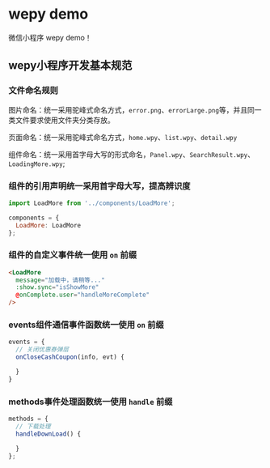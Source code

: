 # wepy demo

微信小程序 wepy demo！

## wepy小程序开发基本规范

### 文件命名规则

图片命名：统一采用驼峰式命名方式，`error.png`、`errorLarge.png`等，并且同一类文件要求使用文件夹分类存放。

页面命名：统一采用驼峰式命名方式，`home.wpy`、`list.wpy`、`detail.wpy`

组件命名：统一采用首字母大写的形式命名，`Panel.wpy`、`SearchResult.wpy`、`LoadingMore.wpy`;

### 组件的引用声明统一采用首字母大写，提高辨识度

```js
import LoadMore from '../components/LoadMore';

components = {
  LoadMore: LoadMore
};
```

### 组件的自定义事件统一使用 `on` 前缀

```html
<LoadMore
  message="加载中，请稍等..."
  :show.sync="isShowMore"
  @onComplete.user="handleMoreComplete"
/>
```

### events组件通信事件函数统一使用 `on` 前缀

```js
events = {
  // 关闭优惠券弹层
  onCloseCashCoupon(info, evt) {

  }
}
```

### methods事件处理函数统一使用 `handle` 前缀

```js
methods = {
  // 下载处理
  handleDownLoad() {

  }
};
```

